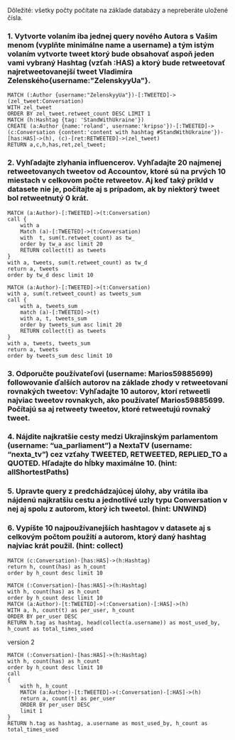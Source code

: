 Dôležité: všetky počty počítate na základe databázy a nepreberáte uložené čísla.  

### 1. Vytvorte volaním iba jednej query nového Autora s Vašim menom (vyplňte minimálne name a username) a tým istým volaním vytvorte tweet ktorý bude obsahovať aspoň jeden vami vybraný Hashtag (vzťah :HAS) a ktorý bude retweetovať najretweetovanejší tweet Vladimíra Zelenského{username:"ZelenskyyUa"}. 

```cypher
MATCH (:Author {username:"ZelenskyyUa"})-[:TWEETED]->(zel_tweet:Conversation)
WITH zel_tweet
ORDER BY zel_tweet.retweet_count DESC LIMIT 1
MATCH (h:Hashtag {tag: 'StandWithUkraine'})
CREATE (a:Author {name:'roland', username:'kripso'})-[:TWEETED]->(c:Conversation {content:'content with hashtag #StandWithUkraine'})-[has:HAS]->(h), (c)-[ret:RETWEETED]->(zel_tweet)
RETURN a,c,h,has,ret,zel_tweet;
```

### 2. Vyhľadajte zlyhania influencerov. Vyhľadajte 20 najmenej retweetovanych tweetov od Accountov, ktoré sú na prvých 10 miestach v celkovom počte retweetov. Aj keď taký príkld v datasete nie je, počítajte aj s prípadom, ak by niektorý tweet bol retweetnutý 0 krát. 

```cypher
MATCH (a:Author)-[:TWEETED]->(t:Conversation)
call {
    with a
    Match (a)-[:TWEETED]->(t:Conversation)
    with  t, sum(t.retweet_count) as tw_
    order by tw_a asc limit 20
    RETURN collect(t) as tweets
}
with a, tweets, sum(t.retweet_count) as tw_d
return a, tweets
order by tw_d desc limit 10
```

```cypher
MATCH (a:Author)-[:TWEETED]->(t:Conversation)
with a, sum(t.retweet_count) as tweets_sum
call {
    with a, tweets_sum
    match (a)-[:TWEETED]->(t)
    with a, t, tweets_sum
    order by tweets_sum asc limit 20
    RETURN collect(t) as tweets
}
with a, tweets, tweets_sum
return a, tweets
order by tweets_sum desc limit 10
```
### 3. Odporučte používateľovi (username: Marios59885699) followovanie ďalších autorov na základe zhody v retweetovaní rovnakých tweetov: Vyhľadajte 10 autorov, ktorí retweetli najviac tweetov rovnakych, ako používateľ Marios59885699. Počítajú sa aj retweety tweetov, ktoré retweetujú rovnaký tweet. 

### 4. Nájdite najkratšie cesty medzi Ukrajinským parlamentom (username: “ua_parliament”) a NextaTV (username: “nexta_tv”) cez vzťahy TWEETED, RETWEETED, REPLIED_TO a QUOTED. Hľadajte do hĺbky maximálne 10. (hint: allShortestPaths) 

### 5. Upravte query z predchádzajúcej úlohy, aby vrátila iba nájdenú najkratšiu cestu a jednotlivé uzly typu Conversation v nej aj spolu z autorom, ktorý ich tweetol. (hint: UNWIND) 

### 6. Vypíšte 10 najpoužívanejších hashtagov v datasete aj s celkovým počtom použití a autorom, ktorý daný hashtag najviac krát použil. (hint: collect)
```cypher
MATCH (c:Conversation)-[has:HAS]->(h:Hashtag)
return h, count(has) as h_count
order by h_count desc limit 10
```


```cypher
MATCH (:Conversation)-[has:HAS]->(h:Hashtag)
with h, count(has) as h_count
order by h_count desc limit 10
MATCH (a:Author)-[t:TWEETED]->(:Conversation)-[:HAS]->(h)
WITH a, h, count(t) as per_user, h_count
ORDER BY per_user DESC
RETURN h.tag as hashtag, head(collect(a.username)) as most_used_by, h_count as total_times_used
```

version 2
```cypher
MATCH (:Conversation)-[has:HAS]->(h:Hashtag)
with h, count(has) as h_count
order by h_count desc limit 10
call
{
    with h, h_count
    MATCH (a:Author)-[t:TWEETED]->(:Conversation)-[:HAS]->(h)
    return a, count(t) as per_user
    ORDER BY per_user DESC
    limit 1
}
RETURN h.tag as hashtag, a.username as most_used_by, h_count as total_times_used
```
